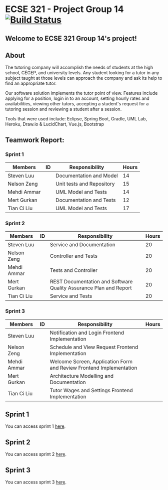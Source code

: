 ﻿# ECSE 321 - Project Group 14 [![Build Status](https://travis-ci.com/McGill-ECSE321-Fall2019/project-group-14.svg?token=sDJUwxSysgdE6gnA8MXc&branch=master)](https://travis-ci.com/McGill-ECSE321-Fall2019/project-group-14)

## Welcome to ECSE 321 Group 14's project!

## About

The tutoring  company will accomplish the needs of students at the high school, CÉGEP, and university levels. Any student looking for a tutor in any subject taught at those levels can approach the company and ask its help to find an appropriate tutor. 

Our software solution implements the tutor point of view. Features include applying for a position, login in to an account, setting hourly rates and availabilities, viewing other tutors, accepting a student's request for a tutoring session and reviewing a student after a session. 

Tools that were used include: Eclipse, Spring Boot, Gradle, UML Lab, Heroku, Draw.io & LucidChart, Vue.js, Bootstrap

## Teamwork Report:

### Sprint 1

| Members    | ID       | Responsibility| Hours |
|-------------|-----------|----------------|--------|
| Steven Luu  |   | Documentation and Model | 14    | 
| Nelson Zeng |   | Unit tests and Repository | 15    | 
| Mehdi Ammar |   | UML Model and Tests | 14    |
| Mert Gurkan |   | Documentation and Tests | 12    |
| Tian Ci Liu |   | UML Model and Tests | 17    | XX    |

### Sprint 2

| Members    | ID         | Responsibility    | Hours | 
|-------------|-----------|-------------------|-------|
| Steven Luu  |   | Service and Documentation | 20    | 
| Nelson Zeng |   | Controller and Tests | 20    |
| Mehdi Ammar |   | Tests and Controller | 20    | 
| Mert Gurkan |   | REST Documentation and Software Quality Assurance Plan and Report | 20    |
| Tian Ci Liu |   | Service and Tests | 20    | 

### Sprint 3

| Members    | ID         | Responsibility    | Hours | 
|-------------|-----------|-------------------|-------|
| Steven Luu  |   | Notification and Login Frontend Implementation                  |       | 
| Nelson Zeng |   | Schedule and View Request Frontend Implementation               |       |
| Mehdi Ammar |   | Welcome Screen, Application Form and Review Frontend Implementation       |       | 
| Mert Gurkan |   | Architecture Modelling and Documentation                  |       |
| Tian Ci Liu |   | Tutor Wages and Settings Frontend Implementation                  |       | 

## Sprint 1
You can access sprint 1 [here](https://github.com/McGill-ECSE321-Fall2019/project-group-14/wiki/Sprint-1).

## Sprint 2
You can access sprint 2 [here](https://github.com/McGill-ECSE321-Fall2019/project-group-14/wiki/Sprint-2).

## Sprint 3
You can access sprint 3 [here](https://github.com/McGill-ECSE321-Fall2019/project-group-14/wiki/Sprint-3).
